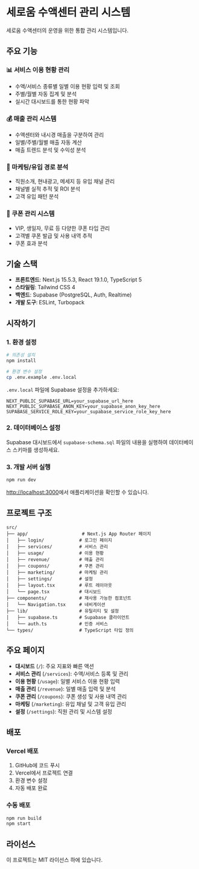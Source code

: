 # 세로움 수액센터 관리 시스템

세로움 수액센터의 운영을 위한 통합 관리 시스템입니다.

## 주요 기능

### 📊 서비스 이용 현황 관리
- 수액/서비스 종류별 일별 이용 현황 입력 및 조회
- 주별/월별 자동 집계 및 분석
- 실시간 대시보드를 통한 현황 파악

### 💰 매출 관리 시스템
- 수액센터와 내시경 매출을 구분하여 관리
- 일별/주별/월별 매출 자동 계산
- 매출 트렌드 분석 및 수익성 분석

### 🎯 마케팅/유입 경로 분석
- 직원소개, 현내광고, 메세지 등 유입 채널 관리
- 채널별 실적 추적 및 ROI 분석
- 고객 유입 패턴 분석

### 🎫 쿠폰 관리 시스템
- VIP, 생일자, 무료 등 다양한 쿠폰 타입 관리
- 고객별 쿠폰 발급 및 사용 내역 추적
- 쿠폰 효과 분석

## 기술 스택

- **프론트엔드**: Next.js 15.5.3, React 19.1.0, TypeScript 5
- **스타일링**: Tailwind CSS 4
- **백엔드**: Supabase (PostgreSQL, Auth, Realtime)
- **개발 도구**: ESLint, Turbopack

## 시작하기

### 1. 환경 설정

```bash
# 의존성 설치
npm install

# 환경 변수 설정
cp .env.example .env.local
```

`.env.local` 파일에 Supabase 설정을 추가하세요:

```env
NEXT_PUBLIC_SUPABASE_URL=your_supabase_url_here
NEXT_PUBLIC_SUPABASE_ANON_KEY=your_supabase_anon_key_here
SUPABASE_SERVICE_ROLE_KEY=your_supabase_service_role_key_here
```

### 2. 데이터베이스 설정

Supabase 대시보드에서 `supabase-schema.sql` 파일의 내용을 실행하여 데이터베이스 스키마를 생성하세요.

### 3. 개발 서버 실행

```bash
npm run dev
```

[http://localhost:3000](http://localhost:3000)에서 애플리케이션을 확인할 수 있습니다.

## 프로젝트 구조

```
src/
├── app/                    # Next.js App Router 페이지
│   ├── login/             # 로그인 페이지
│   ├── services/          # 서비스 관리
│   ├── usage/             # 이용 현황
│   ├── revenue/           # 매출 관리
│   ├── coupons/           # 쿠폰 관리
│   ├── marketing/         # 마케팅 관리
│   ├── settings/          # 설정
│   ├── layout.tsx         # 루트 레이아웃
│   └── page.tsx           # 대시보드
├── components/            # 재사용 가능한 컴포넌트
│   └── Navigation.tsx     # 네비게이션
├── lib/                   # 유틸리티 및 설정
│   ├── supabase.ts        # Supabase 클라이언트
│   └── auth.ts            # 인증 서비스
└── types/                 # TypeScript 타입 정의
```

## 주요 페이지

- **대시보드** (`/`): 주요 지표와 빠른 액션
- **서비스 관리** (`/services`): 수액/서비스 등록 및 관리
- **이용 현황** (`/usage`): 일별 서비스 이용 현황 입력
- **매출 관리** (`/revenue`): 일별 매출 입력 및 분석
- **쿠폰 관리** (`/coupons`): 쿠폰 생성 및 사용 내역 관리
- **마케팅** (`/marketing`): 유입 채널 및 고객 유입 관리
- **설정** (`/settings`): 직원 관리 및 시스템 설정

## 배포

### Vercel 배포

1. GitHub에 코드 푸시
2. Vercel에서 프로젝트 연결
3. 환경 변수 설정
4. 자동 배포 완료

### 수동 배포

```bash
npm run build
npm start
```

## 라이선스

이 프로젝트는 MIT 라이선스 하에 있습니다.
